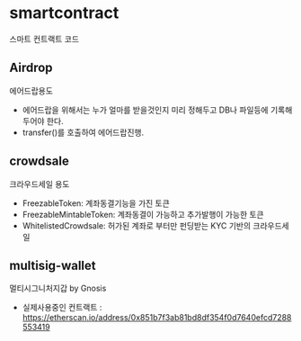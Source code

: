 # smartcontract
스마트 컨트랙트 코드

## Airdrop
에어드랍용도

- 에어드랍을 위해서는 누가 얼마를 받을것인지 미리 정해두고 DB나 파일등에 기록해두어야 한다.
- transfer()를 호출하여 에어드랍진행.

## crowdsale
크라우드세일 용도

- FreezableToken: 계좌동결기능을 가진 토큰
- FreezableMintableToken: 계좌동결이 가능하고 추가발행이 가능한 토큰
- WhitelistedCrowdsale: 허가된 계좌로 부터만 펀딩받는 KYC 기반의 크라우드세일

## multisig-wallet
멀티시그니처지갑 by Gnosis

- 실제사용중인 컨트랙트 : https://etherscan.io/address/0x851b7f3ab81bd8df354f0d7640efcd7288553419
